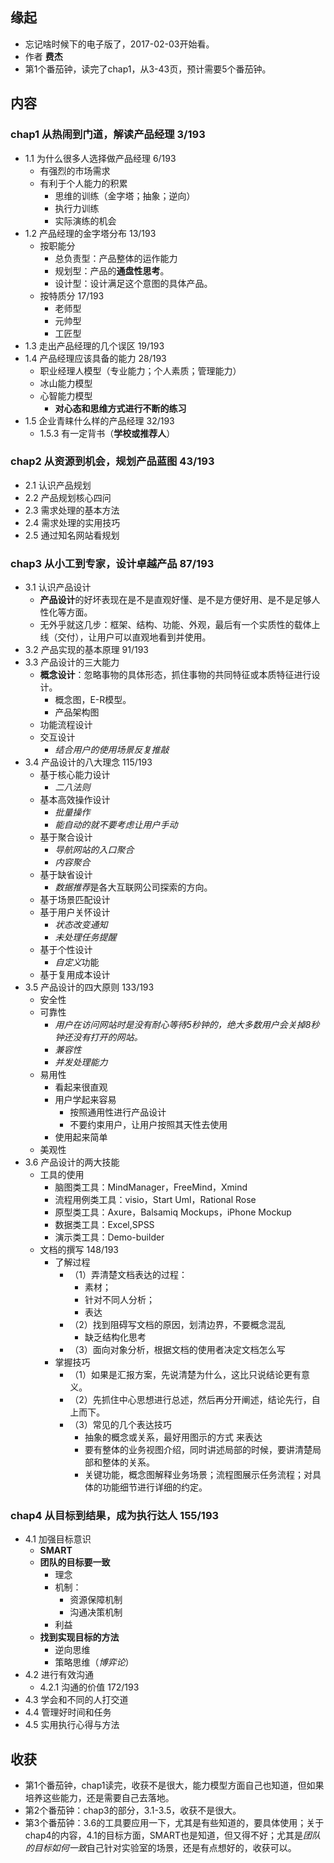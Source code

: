 ##  缘起
+ 忘记啥时候下的电子版了，2017-02-03开始看。
+ 作者 **费杰**
+ 第1个番茄钟，读完了chap1，从3-43页，预计需要5个番茄钟。

##  内容
###  chap1 从热闹到门道，解读产品经理 3/193
+ 1.1 为什么很多人选择做产品经理 6/193
	+ 有强烈的市场需求
	+ 有利于个人能力的积累
		+ 思维的训练（金字塔；抽象；逆向）
		+ 执行力训练
		+ 实际演练的机会
+ 1.2 产品经理的金字塔分布 13/193
	+ 按职能分
		+ 总负责型：产品整体的运作能力
		+ 规划型：产品的**通盘性思考**。
		+ 设计型：设计满足这个意图的具体产品。
	+ 按特质分  17/193
		+ 老师型
		+ 元帅型
		+ 工匠型
+ 1.3 走出产品经理的几个误区 19/193
+ 1.4 产品经理应该具备的能力 28/193
	+ 职业经理人模型（专业能力；个人素质；管理能力）
	+ 冰山能力模型
	+ 心智能力模型
		+ **对心态和思维方式进行不断的练习**
+ 1.5 企业青睐什么样的产品经理 32/193
	+ 1.5.3 有一定背书（**学校或推荐人**）

###  chap2 从资源到机会，规划产品蓝图 43/193
+ 2.1 认识产品规划
+ 2.2 产品规划核心四问
+ 2.3 需求处理的基本方法
+ 2.4 需求处理的实用技巧
+ 2.5 通过知名网站看规划 

###  chap3 从小工到专家，设计卓越产品 87/193
+ 3.1 认识产品设计
	+ **产品设计**的好坏表现在是不是直观好懂、是不是方便好用、是不是足够人性化等方面。
	+ 无外乎就这几步：框架、结构、功能、外观，最后有一个实质性的载体上线（交付），让用户可以直观地看到并使用。
+ 3.2 产品实现的基本原理 91/193
+ 3.3 产品设计的三大能力
	+ **概念设计**：忽略事物的具体形态，抓住事物的共同特征或本质特征进行设计。
		+ 概念图，E-R模型。
		+ 产品架构图
	+ 功能流程设计
	+ 交互设计
		+ *结合用户的使用场景反复推敲*
+ 3.4 产品设计的八大理念 115/193
	+ 基于核心能力设计
		+ *二八法则*
	+ 基本高效操作设计
		+ *批量操作*
		+ *能自动的就不要考虑让用户手动*
	+ 基于聚合设计
		+ *导航网站的入口聚合*
		+ *内容聚合*
	+ 基于缺省设计
		+ *数据推荐*是各大互联网公司探索的方向。
	+ 基于场景匹配设计
	+ 基于用户关怀设计
		+ *状态改变通知*
		+ *未处理任务提醒*
	+ 基于个性设计
		+ *自定义*功能
	+ 基于复用成本设计
+ 3.5 产品设计的四大原则  133/193
	+ 安全性
	+ 可靠性
		+ *用户在访问网站时是没有耐心等待5秒钟的，绝大多数用户会关掉8秒钟还没有打开的网站。*
		+ *兼容性*
		+ *并发处理能力*  
	+ 易用性
		+ 看起来很直观
		+ 用户学起来容易
			+ 按照通用性进行产品设计
			+ 不要约束用户，让用户按照其天性去使用
		+ 使用起来简单
	+ 美观性
+ 3.6 产品设计的两大技能
	+ 工具的使用	
		+ 脑图类工具：MindManager，FreeMind，Xmind
		+ 流程用例类工具：visio，Start Uml，Rational Rose
		+ 原型类工具：Axure，Balsamiq Mockups，iPhone Mockup
		+ 数据类工具：Excel,SPSS
		+ 演示类工具：Demo-builder
	+ 文档的撰写 148/193
		+ 了解过程
			+ （1）弄清楚文档表达的过程：
				+ 素材；
				+ 针对不同人分析；
				+ 表达
			+ （2）找到阻碍写文档的原因，划清边界，不要概念混乱
				+ 缺乏结构化思考
			+ （3）面向对象分析，根据文档的使用者决定文档怎么写
		+ 掌握技巧
			+ （1）如果是汇报方案，先说清楚为什么，这比只说结论更有意义。
			+ （2）先抓住中心思想进行总述，然后再分开阐述，结论先行，自上而下。
			+ （3）常见的几个表达技巧
				+ 抽象的概念或关系，最好用图示的方式	来表达
				+ 要有整体的业务视图介绍，同时讲述局部的时候，要讲清楚局部和整体的关系。
				+ 关键功能，概念图解释业务场景；流程图展示任务流程；对具体的功能细节进行详细的约定。

###  chap4 从目标到结果，成为执行达人 155/193
+ 4.1 加强目标意识
	+ **SMART**
	+ **团队的目标要一致**
		+ 理念
		+ 机制：
			+ 资源保障机制
			+ 沟通决策机制
		+ 利益
	+ **找到实现目标的方法**
		+ 逆向思维
		+ 策略思维（*博弈论*）  
+ 4.2 进行有效沟通
	+ 4.2.1 沟通的价值 172/193
+ 4.3 学会和不同的人打交道
+ 4.4 管理好时间和任务
+ 4.5 实用执行心得与方法


##  收获
+ 第1个番茄钟，chap1读完，收获不是很大，能力模型方面自己也知道，但如果培养这些能力，还是需要自己去落地。
+ 第2个番茄钟：chap3的部分，3.1-3.5，收获不是很大。
+ 第3个番茄钟：3.6的工具要应用一下，尤其是有些知道的，要具体使用；关于chap4的内容，4.1的目标方面，SMART也是知道，但又得不好；尤其是*团队的目标如何一致*自己针对实验室的场景，还是有点想好的，收获可以。